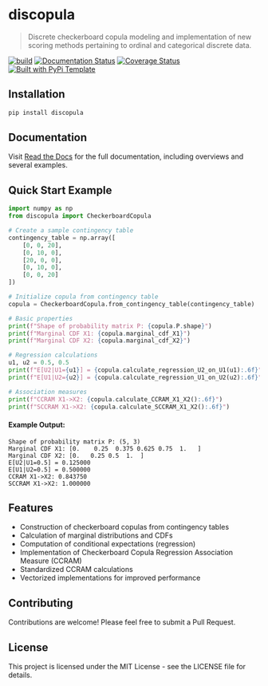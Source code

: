 # discopula

> Discrete checkerboard copula modeling and implementation of new scoring methods pertaining to ordinal and categorical discrete data.

[![build](https://github.com/dmavani25/discopula/actions/workflows/test.yaml/badge.svg)](https://github.com/dmavani25/discopula/actions/workflows/test.yaml)
[![Documentation Status](https://readthedocs.org/projects/discopula/badge/?version=latest)](https://discopula.readthedocs.io/en/latest/?badge=latest)
[![Coverage Status](https://coveralls.io/repos/github/dmavani25/discopula/badge.png?branch=master)](https://coveralls.io/github/dmavani25/discopula?branch=master)
[![Built with PyPi Template](https://img.shields.io/badge/PyPi_Template-v0.6.1-blue.svg)](https://github.com/christophevg/pypi-template)

## Installation

```bash
pip install discopula
```

## Documentation

Visit [Read the Docs](https://discopula.readthedocs.org) for the full documentation, including overviews and several examples.

## Quick Start Example

```python
import numpy as np
from discopula import CheckerboardCopula

# Create a sample contingency table
contingency_table = np.array([
    [0, 0, 20],
    [0, 10, 0],
    [20, 0, 0],
    [0, 10, 0],
    [0, 0, 20]
])

# Initialize copula from contingency table
copula = CheckerboardCopula.from_contingency_table(contingency_table)

# Basic properties
print(f"Shape of probability matrix P: {copula.P.shape}")
print(f"Marginal CDF X1: {copula.marginal_cdf_X1}")
print(f"Marginal CDF X2: {copula.marginal_cdf_X2}")

# Regression calculations
u1, u2 = 0.5, 0.5
print(f"E[U2|U1={u1}] = {copula.calculate_regression_U2_on_U1(u1):.6f}")
print(f"E[U1|U2={u2}] = {copula.calculate_regression_U1_on_U2(u2):.6f}")

# Association measures
print(f"CCRAM X1->X2: {copula.calculate_CCRAM_X1_X2():.6f}")
print(f"SCCRAM X1->X2: {copula.calculate_SCCRAM_X1_X2():.6f}")
```

#### Example Output: 

```text
Shape of probability matrix P: (5, 3)
Marginal CDF X1: [0.    0.25  0.375 0.625 0.75  1.   ]
Marginal CDF X2: [0.   0.25 0.5  1.  ]
E[U2|U1=0.5] = 0.125000
E[U1|U2=0.5] = 0.500000
CCRAM X1->X2: 0.843750
SCCRAM X1->X2: 1.000000
```

## Features

- Construction of checkerboard copulas from contingency tables
- Calculation of marginal distributions and CDFs
- Computation of conditional expectations (regression)
- Implementation of Checkerboard Copula Regression Association Measure (CCRAM)
- Standardized CCRAM calculations
- Vectorized implementations for improved performance

## Contributing

Contributions are welcome! Please feel free to submit a Pull Request.

## License

This project is licensed under the MIT License - see the LICENSE file for details.